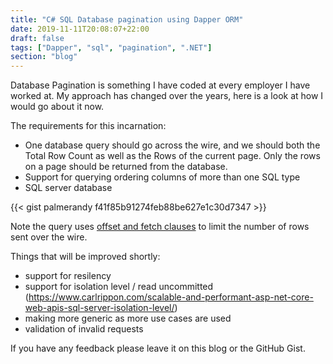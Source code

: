 ```yaml
---
title: "C# SQL Database pagination using Dapper ORM"
date: 2019-11-11T20:08:07+22:00
draft: false
tags: ["Dapper", "sql", "pagination", ".NET"]
section: "blog"
---
```


Database Pagination is something I have coded at every employer I have worked at.  My approach has changed over the years, here is a look at how I would go about it now.

The requirements for this incarnation:

* One database query should go across the wire, and we should both the Total Row Count as well as the Rows of the current page.  Only the rows on a page should be returned from the database.
* Support for querying ordering columns of more than one SQL type
* SQL server database

{{< gist palmerandy f41f85b91274feb88be627e1c30d7347 >}}

Note the query uses [offset and fetch clauses](https://docs.microsoft.com/en-us/sql/t-sql/queries/select-order-by-clause-transact-sql?view=sql-server-ver15#using-offset-and-fetch-to-limit-the-rows-returned) to limit the number of rows sent over the wire.

Things that will be improved shortly:

* support for resilency
* support for isolation level / read uncommitted (https://www.carlrippon.com/scalable-and-performant-asp-net-core-web-apis-sql-server-isolation-level/)
* making more generic as more use cases are used
* validation of invalid requests

If you have any feedback please leave it on this blog or the GitHub Gist.